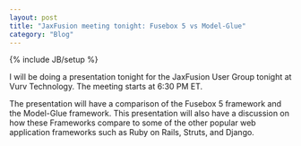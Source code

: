 ```yaml
---
layout: post
title: "JaxFusion meeting tonight: Fusebox 5 vs Model-Glue"
category: "Blog"
---
```

{% include JB/setup %}

I will be doing a presentation tonight for the JaxFusion User Group tonight at Vurv Technology. The meeting starts at 6:30 PM ET.

The presentation will have a comparison of the Fusebox 5 framework and the Model-Glue framework. This presentation will also have a discussion on how these Frameworks compare to some of the other popular web application frameworks such as Ruby on Rails, Struts, and Django.